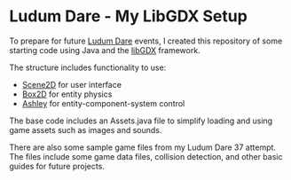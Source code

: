 # Ludum Dare - My LibGDX Setup

To prepare for future [Ludum Dare](https://ldjam.com) events, 
I created this repository of some starting code using Java and 
the [libGDX](https://github.com/libgdx/libgdx) framework.

The structure includes functionality to use:  
  * [Scene2D](https://github.com/libgdx/libgdx/wiki/Scene2d) for user interface
  * [Box2D](https://github.com/erincatto/Box2D) for entity physics
  * [Ashley](https://github.com/libgdx/ashley) for entity-component-system control

The base code includes an Assets.java file to simplify loading and using game assets such as images and sounds.

There are also some sample game files from my Ludum Dare 37 attempt. The files include some game 
data files, collision detection, and other basic guides for future projects.
